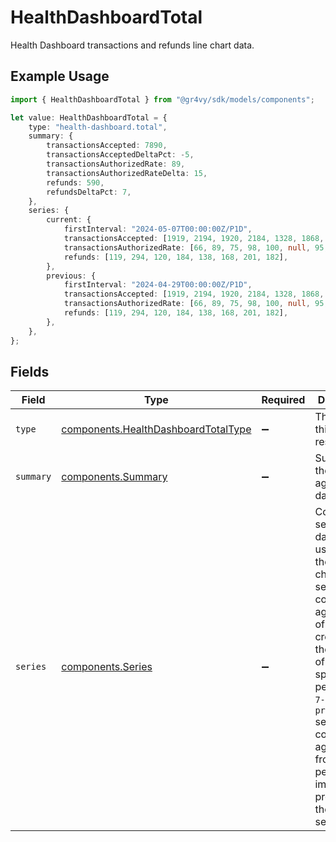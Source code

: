 # HealthDashboardTotal

Health Dashboard transactions and refunds line chart data.

## Example Usage

```typescript
import { HealthDashboardTotal } from "@gr4vy/sdk/models/components";

let value: HealthDashboardTotal = {
    type: "health-dashboard.total",
    summary: {
        transactionsAccepted: 7890,
        transactionsAcceptedDeltaPct: -5,
        transactionsAuthorizedRate: 89,
        transactionsAuthorizedRateDelta: 15,
        refunds: 590,
        refundsDeltaPct: 7,
    },
    series: {
        current: {
            firstInterval: "2024-05-07T00:00:00Z/P1D",
            transactionsAccepted: [1919, 2194, 1920, 2184, 1328, 1868, 2001, 2082],
            transactionsAuthorizedRate: [66, 89, 75, 98, 100, null, 95, 100],
            refunds: [119, 294, 120, 184, 138, 168, 201, 182],
        },
        previous: {
            firstInterval: "2024-04-29T00:00:00Z/P1D",
            transactionsAccepted: [1919, 2194, 1920, 2184, 1328, 1868, 2001, 2082],
            transactionsAuthorizedRate: [66, 89, 75, 98, 100, null, 95, 100],
            refunds: [119, 294, 120, 184, 138, 168, 201, 182],
        },
    },
};
```

## Fields

| Field                                                                                                                                                                                                                                                                                 | Type                                                                                                                                                                                                                                                                                  | Required                                                                                                                                                                                                                                                                              | Description                                                                                                                                                                                                                                                                           | Example                                                                                                                                                                                                                                                                               |
| ------------------------------------------------------------------------------------------------------------------------------------------------------------------------------------------------------------------------------------------------------------------------------------- | ------------------------------------------------------------------------------------------------------------------------------------------------------------------------------------------------------------------------------------------------------------------------------------- | ------------------------------------------------------------------------------------------------------------------------------------------------------------------------------------------------------------------------------------------------------------------------------------- | ------------------------------------------------------------------------------------------------------------------------------------------------------------------------------------------------------------------------------------------------------------------------------------- | ------------------------------------------------------------------------------------------------------------------------------------------------------------------------------------------------------------------------------------------------------------------------------------- |
| `type`                                                                                                                                                                                                                                                                                | [components.HealthDashboardTotalType](../../models/components/healthdashboardtotaltype.md)                                                                                                                                                                                            | :heavy_minus_sign:                                                                                                                                                                                                                                                                    | The type of this resource.                                                                                                                                                                                                                                                            | health-dashboard.total                                                                                                                                                                                                                                                                |
| `summary`                                                                                                                                                                                                                                                                             | [components.Summary](../../models/components/summary.md)                                                                                                                                                                                                                              | :heavy_minus_sign:                                                                                                                                                                                                                                                                    | Summary of the aggregated data.                                                                                                                                                                                                                                                       |                                                                                                                                                                                                                                                                                       |
| `series`                                                                                                                                                                                                                                                                              | [components.Series](../../models/components/series.md)                                                                                                                                                                                                                                | :heavy_minus_sign:                                                                                                                                                                                                                                                                    | Contains two series of data points used to build the line chart. Each series contains aggregations of data created over the duration of the specified period (e.g. `7-days`). The `previous` series contains aggregations from the period immediately preceding the `current` series. |                                                                                                                                                                                                                                                                                       |